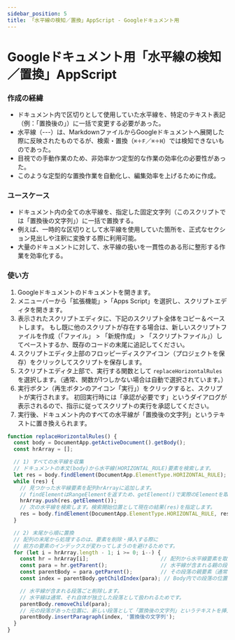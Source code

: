 ```yaml
---
sidebar_position: 5
title: 「水平線の検知／置換」AppScript - Googleドキュメント用
---
```


# Googleドキュメント用「水平線の検知／置換」AppScript

### 作成の経緯
- ドキュメント内で区切りとして使用していた水平線を、特定のテキスト表記（例：「置換後の」）に一括で変更する必要があった。
- 水平線（---）は、MarkdownファイルからGoogleドキュメントへ展開した際に反映されたものでるが、検索・置換（`⌘＋F`／`⌘＋H`）では検知できないものであった。
- 目視での手動作業のため、非効率かつ定型的な作業の効率化の必要性があった。
- このような定型的な置換作業を自動化し、編集効率を上げるために作成。

### ユースケース
- ドキュメント内の全ての水平線を、指定した固定文字列（このスクリプトでは「置換後の文字列」）に一括で置換する。
- 例えば、一時的な区切りとして水平線を使用していた箇所を、正式なセクション見出しや注釈に変換する際に利用可能。
- 大量のドキュメントに対して、水平線の扱いを一貫性のある形に整形する作業を効率化する。

### 使い方
1.  Googleドキュメントのドキュメントを開きます。
2.  メニューバーから「拡張機能」>「Apps Script」を選択し、スクリプトエディタを開きます。
3.  表示されたスクリプトエディタに、下記のスクリプト全体をコピー＆ペーストします。
    もし既に他のスクリプトが存在する場合は、新しいスクリプトファイルを作成（「ファイル」 > 「新規作成」 > 「スクリプトファイル」）してペーストするか、既存のコードの末尾に追記してください。
4.  スクリプトエディタ上部のフロッピーディスクアイコン（プロジェクトを保存）をクリックしてスクリプトを保存します。
5.  スクリプトエディタ上部で、実行する関数として `replaceHorizontalRules` を選択します。（通常、関数が1つしかない場合は自動で選択されています。）
6.  実行ボタン（再生ボタンのアイコン「実行」）をクリックすると、スクリプトが実行されます。
    初回実行時には「承認が必要です」というダイアログが表示されるので、指示に従ってスクリプトの実行を承認してください。
7.  実行後、ドキュメント内のすべての水平線が「置換後の文字列」というテキストに置き換えられます。

```javascript
function replaceHorizontalRules() {
  const body = DocumentApp.getActiveDocument().getBody();
  const hrArray = [];

  // 1) すべての水平線を収集
  // ドキュメントの本文(body)から水平線(HORIZONTAL_RULE)要素を検索します。
  let res = body.findElement(DocumentApp.ElementType.HORIZONTAL_RULE);
  while (res) {
    // 見つかった水平線要素を配列hrArrayに追加します。
    // findElementはRangeElementを返すため、getElement()で実際のElementを取得します。
    hrArray.push(res.getElement());
    // 次の水平線を検索します。検索開始位置として現在の結果(res)を指定します。
    res = body.findElement(DocumentApp.ElementType.HORIZONTAL_RULE, res);
  }

  // 2) 末尾から順に置換
  // 配列の末尾から処理するのは、要素を削除・挿入する際に
  // 前方の要素のインデックスが変わってしまうのを避けるためです。
  for (let i = hrArray.length - 1; i >= 0; i--) {
    const hr = hrArray[i];                       // 配列から水平線要素を取得
    const para = hr.getParent();                 // 水平線が含まれる親の段落要素を取得
    const parentBody = para.getParent();         // その段落の親要素（通常はドキュメントのBody）を取得
    const index = parentBody.getChildIndex(para); // Body内での段落の位置（インデックス）を取得

    // 水平線が含まれる段落ごと削除します。
    // 水平線は通常、それ自体が独立した段落として扱われるためです。
    parentBody.removeChild(para);
    // 元の段落があった位置に、新しい段落として「置換後の文字列」というテキストを挿入します。
    parentBody.insertParagraph(index, '置換後の文字列');
  }
}
```